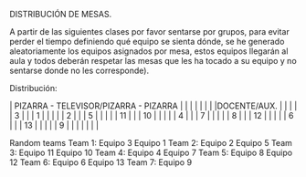 DISTRIBUCIÓN DE MESAS.

A partir de las siguientes clases por favor sentarse por grupos, para evitar perder el tiempo definiendo qué equipo se sienta dónde, se he generado aleatoriamente los equipos asignados por mesa, estos equipos llegarán al aula y todos deberán respetar las mesas que les ha tocado a su equipo y no sentarse donde no les corresponde).

Distribución:

|    PIZARRA   -   TELEVISOR/PIZARRA   -     PIZARRA
|             |             |             |
|             |             |             |DOCENTE/AUX.
|             |             |             |
|  3          |             |             | 1
|             |             |             |
|  2          |             |             | 5
|             |             |             |
|  11         |             |             | 10
|             |             |             |
|  4          |             |             | 7
|             |             |             |
|  8          |             |             | 12
|             |             |             |
|  6          |             |             | 13
|             |             |             |
|  9          |             |             | 
|             |             |             |

Random teams
Team 1:
Equipo 3
Equipo 1
Team 2:
Equipo 2
Equipo 5
Team 3:
Equipo 11
Equipo 10
Team 4:
Equipo 4
Equipo 7
Team 5:
Equipo 8
Equipo 12
Team 6:
Equipo 6
Equipo 13
Team 7:
Equipo 9